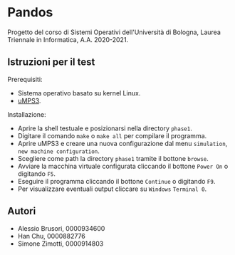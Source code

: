 # Pandos
Progetto del corso di Sistemi Operativi dell'Università di Bologna, Laurea Triennale in Informatica, A.A. 2020-2021.  

## Istruzioni per il test
Prerequisiti:
- Sistema operativo basato su kernel Linux.
- [uMPS3](http://wiki.virtualsquare.org/#!education/tutorials/umps/installation.md).

Installazione:
- Aprire la shell testuale e posizionarsi nella directory `phase1`.
- Digitare il comando `make` o `make all` per compilare il programma.
- Aprire uMPS3 e creare una nuova configurazione dal menu `simulation`, `new machine configuration`.
- Scegliere come path la directory `phase1` tramite il bottone `browse`.
- Avviare la macchina virtuale configurata cliccando il bottone `Power On` o digitando `F5`.
- Eseguire il programma cliccando il bottone `Continue` o digitando `F9`.
- Per visualizzare eventuali output cliccare su `Windows` `Terminal 0`.

## Autori
- Alessio Brusori, 0000934600
- Han Chu, 0000882776
- Simone Zimotti, 0000914803
